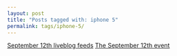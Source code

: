```yaml
---
layout: post
title: "Posts tagged with: iphone 5"
permalink: tags/iphone-5/
---
```

[September 12th liveblog feeds](/2012/09/september-12th-liveblog-feeds)
[The September 12th event](/2012/09/the-september-12th-event)
